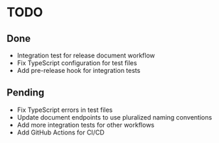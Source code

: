 # TODO

## Done
- Integration test for release document workflow
- Fix TypeScript configuration for test files
- Add pre-release hook for integration tests

## Pending
- Fix TypeScript errors in test files
- Update document endpoints to use pluralized naming conventions
- Add more integration tests for other workflows
- Add GitHub Actions for CI/CD